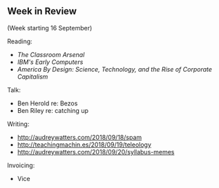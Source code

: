## Week in Review

(Week starting 16 September)

Reading:
* _The Classroom Arsenal_
* _IBM's Early Computers_
* _America By Design: Science, Technology, and the Rise of Corporate Capitalism_

Talk:
* Ben Herold re: Bezos
* Ben Riley re: catching up

Writing:
* http://audreywatters.com/2018/09/18/spam
* http://teachingmachin.es/2018/09/19/teleology
* http://audreywatters.com/2018/09/20/syllabus-memes

Invoicing:
* Vice
